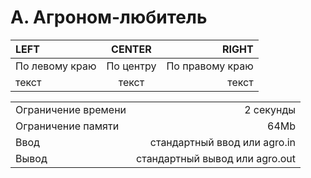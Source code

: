 # A. Агроном-любитель

| LEFT | CENTER | RIGHT |
|:----------------|:---------:|----------------:|
| По левому краю | По центру | По правому краю |
| текст | текст | текст |

| | |
|----------------|----------------:|
| Ограничение времени | 2 секунды |
| Ограничение памяти | 64Mb |
| Ввод | стандартный ввод или agro.in |
| Вывод | стандартный вывод или agro.out |

